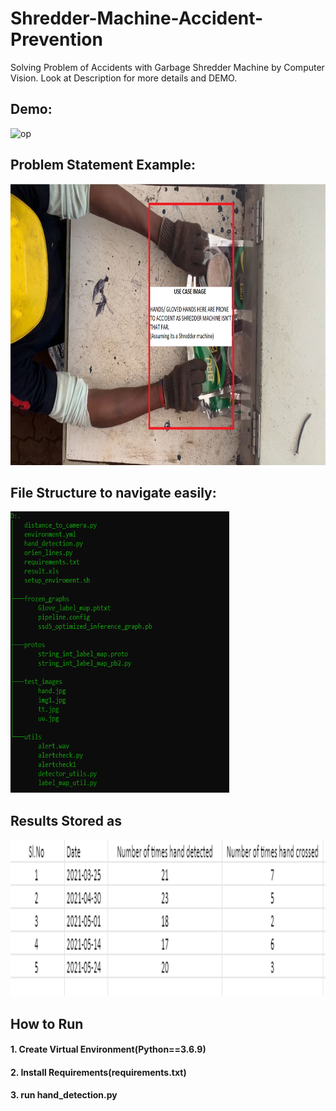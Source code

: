 # Shredder-Machine-Accident-Prevention
Solving Problem of Accidents with Garbage Shredder Machine by Computer Vision. Look at Description for more details and DEMO.

## Demo:
![op](OpScreenShots/op.gif)

## Problem Statement Example:
<img src="OpScreenShots/useCase.png" width="750" height="450">

## File Structure to navigate easily:
<img src="OpScreenShots/folderTree.PNG" width="350" height="450">

## Results Stored as
<img src="OpScreenShots/dataOp.PNG" width="600" height="250">

## How to Run
#### 1. Create Virtual Environment(Python==3.6.9)
#### 2. Install Requirements(requirements.txt)

#### 3. run hand_detection.py

